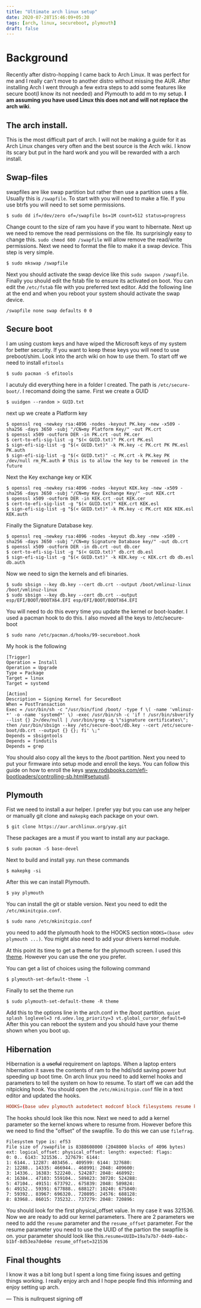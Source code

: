 ```yaml
---
title: "Ultimate arch linux setup"
date: 2020-07-28T15:46:09+05:30
tags: [arch, linux, secureboot, plymouth]
draft: false
---
```

# Background
Recently after distro-hopping I came back to Arch Linux. It was perfect for me and I really can't move to another distro without missing the AUR. After installing Arch I went through a few extra steps to add some features like secure boot(I know its not needed) and Plymouth to add m to my setup. __I am assuming you have used Linux this does not and will not replace the arch wiki__.

## The arch install. 
This is the most difficult part of arch. I will not be making a guide for it as Arch Linux changes very often and the best source is the Arch wiki. I know its scary but put in the hard work and you will be rewarded with a arch install. 
## Swap-files
swapfiles are like swap partition but rather then use a partition uses a file. Usually this is `/swapfile`. To start with you will need to make a file. If you use btrfs you will need to set some permissions. 
```shell
$ sudo dd if=/dev/zero of=/swapfile bs=1M count=512 status=progress
```
Change count to the size of ram you have if you want to hibernate. Next up we need to remove the read permissions on the file. Its surprisingly easy to change this. `sudo chmod 600 /swapfile` will allow remove the read/write permissions. Next we need to format the file to make it a swap device. This step is very simple.
```shell
$ sudo mkswap /swapfile
```
Next you should activate the swap device like this `sudo swapon /swapfile`. Finally you should edit the fstab file to ensure its activated on boot. You can edit the `/etc/fstab` file with you preferred text editor. Add the following line at the end and when you reboot your system should activate the swap device.
```
/swapfile none swap defaults 0 0
```
## Secure boot
I am using custom keys and have wiped the Microsoft keys of my system for better security. If you want to keep these keys you will need to use preboot/shim. Look into the arch wiki on how to use them.
To start off we need to install `efitools`
```shell
$ sudo pacman -S efitools
```
I acutuly did everything here in a folder I created. The path is `/etc/secure-boot/`. I recomand doing the same. First we create a GUID
```shell
$ uuidgen --random > GUID.txt
```
next up we create a Platform key
```shell
$ openssl req -newkey rsa:4096 -nodes -keyout PK.key -new -x509 -sha256 -days 3650 -subj "/CN=my Platform Key/" -out PK.crt
$ openssl x509 -outform DER -in PK.crt -out PK.cer
$ cert-to-efi-sig-list -g "$(< GUID.txt)" PK.crt PK.esl
$ sign-efi-sig-list -g "$(< GUID.txt)" -k PK.key -c PK.crt PK PK.esl PK.auth
$ sign-efi-sig-list -g "$(< GUID.txt)" -c PK.crt -k PK.key PK /dev/null rm_PK.auth # this is to allow the key to be removed in the future
```
Next the Key exchange key or KEK

```shell
$ openssl req -newkey rsa:4096 -nodes -keyout KEK.key -new -x509 -sha256 -days 3650 -subj "/CN=my Key Exchange Key/" -out KEK.crt
$ openssl x509 -outform DER -in KEK.crt -out KEK.cer
$ cert-to-efi-sig-list -g "$(< GUID.txt)" KEK.crt KEK.esl
$ sign-efi-sig-list -g "$(< GUID.txt)" -k PK.key -c PK.crt KEK KEK.esl KEK.auth
```
Finally the Signature Database key.

```shell
$ openssl req -newkey rsa:4096 -nodes -keyout db.key -new -x509 -sha256 -days 3650 -subj "/CN=my Signature Database key/" -out db.crt
$ openssl x509 -outform DER -in db.crt -out db.cer
$ cert-to-efi-sig-list -g "$(< GUID.txt)" db.crt db.esl
$ sign-efi-sig-list -g "$(< GUID.txt)" -k KEK.key -c KEK.crt db db.esl db.auth
```
Now we need to sign the kernels and efi binaries.
```shell
$ sudo sbsign --key db.key --cert db.crt --output /boot/vmlinuz-linux /boot/vmlinuz-linux
$ sudo sbsign --key db.key --cert db.crt --output esp/EFI/BOOT/BOOTX64.EFI esp/EFI/BOOT/BOOTX64.EFI
```
You will need to do this every time you update the kernel or boot-loader. I used a pacman hook to do this. I also moved all the keys to /etc/secure-boot
```shell
$ sudo nano /etc/pacman.d/hooks/99-secureboot.hook
```
My hook is the following
```
[Trigger]
Operation = Install
Operation = Upgrade
Type = Package
Target = linux
Target = systemd

[Action]
Description = Signing Kernel for SecureBoot
When = PostTransaction
Exec = /usr/bin/sh -c "/usr/bin/find /boot/ -type f \( -name 'vmlinuz-*' -o -name 'systemd*' \) -exec /usr/bin/sh -c 'if ! /usr/bin/sbverify --list {} 2>/dev/null | /usr/bin/grep -q \"signature certificates\"; then /usr/bin/sbsign --key /etc/secure-boot/db.key --cert /etc/secure-boot/db.crt --output {} {}; fi' \;"
Depends = sbsigntools
Depends = findutils
Depends = grep
```
You should also copy all the keys to the /boot partition.
Next you need to put your firmware into setup mode and enroll the keys. You can follow this guide on how to enroll the keys www.rodsbooks.com/efi-bootloaders/controlling-sb.html#setuputil.

## Plymouth
Fist we need to install a aur helper. I prefer yay but you can use any helper or manually git clone and `makepkg` each package on your own.

```shell
$ git clone https://aur.archlinux.org/yay.git
```
These packages are a must if you want to install any aur package.
```shell
$ sudo pacman -S base-devel
```
Next to build and install yay. run these commands
```shell
$ makepkg -si
```
After this we can install Plymouth.
```shell
$ yay plymouth
```
You can install the git or stable version. Next you need to edit the `/etc/mkinitcpio.conf`.
```shell
$ sudo nano /etc/mkinitcpio.conf 
```
you need to add the plymouth hook to the HOOKS section `HOOKS=(base udev plymouth ...)`. You might also need to add your drivers kernel module. 

At this point its time to get a theme for the plymouth screen. I used this [theme](https://aur.archlinux.org/packages/plymouth-theme-darth-vader-git/). However you can use the one you prefer.

You can get a list of choices using the following command
```shell
$ plymouth-set-default-theme -l
```
Finally to set the theme run 
```shell 
$ sudo plymouth-set-default-theme -R theme
```
Add this to the options line in the arch.conf in the /boot partition. `quiet splash loglevel=3 rd.udev.log_priority=3 vt.global_cursor_default=0`
After this you can reboot the system and you should have your theme shown when you boot up.

## Hibernation
Hibernation is a ~~useful~~ requirement on laptops. When a laptop enters hibernation it saves the contents of ram to the hdd/sdd saving power but speeding up boot time. On arch linux you need to add kernel hooks and parameters to tell the system on how to resume. To start off we can add the nitpicking hook. You should open the `/etc/mkinitcpio.conf` file in a text editor and updated the hooks.

```conf
HOOKS=(base udev plymouth autodetect modconf block filesystems resume keyboard fsck)
```
The hooks should look like this now. Next we need to add a kernel parameter so the kernel knows where to resume from. However before this we need to find the "offset" of the swapfile. To do this we can use `filefrag`.
```shell
Filesystem type is: ef53
File size of /swapfile is 8388608000 (2048000 blocks of 4096 bytes)
ext: logical_offset: physical_offset: length: expected: flags:
0: 0.. 6143: 321536.. 327679: 6144: 
1: 6144.. 12287: 403456.. 409599: 6144: 327680:
2: 12288.. 14335: 466944.. 468991: 2048: 409600:
3: 14336.. 16383: 522240.. 524287: 2048: 468992:
4: 16384.. 47103: 559104.. 589823: 30720: 524288:
5: 47104.. 49151: 673792.. 675839: 2048: 589824:
6: 49152.. 59391: 677888.. 688127: 10240: 675840:
7: 59392.. 83967: 696320.. 720895: 24576: 688128:
8: 83968.. 86015: 735232.. 737279: 2048: 720896:
```
You should look for the first physical_offset value. In my case it was 321536. Now we are ready to add our kernel parameters. There are 2 parameters we need to add the `resume` parameter and the `resume_offset` parameter. For the resume parameter you need to use the UUID of the partion the swapfile is on. your parameter should look like this.`resume=UUID=19a7a7b7-04d9-4abc-b1bf-8d53ea7de04e resume_offset=321536`
## Final thoughts
I know it was a bit long but I spent a long time fixing issues and getting things working. I really enjoy arch and I hope people find this informing and enjoy setting up arch.

— This is nullrquest signing off 